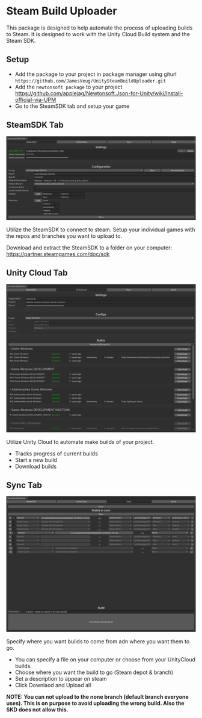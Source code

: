 # Steam Build Uploader

This package is designed to help automate the process of uploading builds to Steam. It is designed to work with the Unity Cloud Build system and the Steam SDK.


## Setup
- Add the package to your project in package manager using giturl `https://github.com/JamesVeug/UnitySteamBuildUploader.git`
- Add the `newtonsoft package` to your project https://github.com/applejag/Newtonsoft.Json-for-Unity/wiki/Install-official-via-UPM
- Go to the SteamSDK tab and setup your game




## SteamSDK Tab
![Alt Text](https://raw.githubusercontent.com/JamesVeug/UnitySteamBuildUploader/main/Git_SteamSDKPic.png)

Utilize the SteamSDK to connect to steam. Setup your individual games with the repos and branches you want to upload to.

Download and extract the SteamSDK to a folder on your computer: https://partner.steamgames.com/doc/sdk


## Unity Cloud Tab
![Alt Text](https://github.com/JamesVeug/UnitySteamBuildUploader/blob/main/Git_UnityCloudPic.png?raw=true)

Utilize Unity Cloud to automate make builds of your project.
- Tracks progress of current builds
- Start a new build
- Download builds


## Sync Tab
![Alt Text](https://github.com/JamesVeug/UnitySteamBuildUploader/blob/main/Git_SyncTabPic.png?raw=true)

Specify where you want builds to come from adn where you want them to go.
- You can specify a file on your computer or choose from your UnityCloud builds.
- Choose where you want the build to go (Steam depot & branch)
- Set a description to appear on steam
- Click Downlaod and Upload all

**NOTE: You can not upload to the none branch (default branch everyone uses). This is on purpose to avoid uploading the wrong build. Also the SKD does not allow this.**
